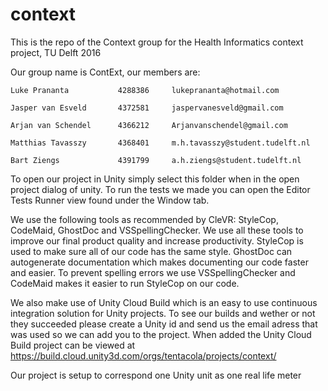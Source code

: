 # context
This is the repo of the Context group for the Health Informatics context project, TU Delft 2016

Our group name is ContExt, our members are: 

    Luke Prananta		    4288386	    lukeprananta@hotmail.com

    Jasper van Esveld	    4372581	    jaspervanesveld@gmail.com

    Arjan van Schendel	    4366212	    Arjanvanschendel@gmail.com 

    Matthias Tavasszy	    4368401	    m.h.tavasszy@student.tudelft.nl

    Bart Ziengs		        4391799 	a.h.ziengs@student.tudelft.nl

 To open our project in Unity simply select this folder when in the open project dialog of unity.
To run the tests we made you can open the Editor Tests Runner view found under the Window tab.

 We use the following tools as recommended by CleVR: StyleCop, CodeMaid, GhostDoc and VSSpellingChecker. We use all these tools to improve our final product quality and increase productivity.
StyleCop is used to make sure all of our code has the same style. GhostDoc can autogenerate documentation which makes documenting our code faster and easier. 
To prevent spelling errors we use VSSpellingChecker and CodeMaid makes it easier to run StyleCop on our code.

 We also make use of Unity Cloud Build which is an easy to use continuous integration solution for Unity projects.
To see our builds and wether or not they succeeded please create a Unity id and send us the email adress that was used so we can add you to the project.
When added the Unity Cloud Build project can be viewed at https://build.cloud.unity3d.com/orgs/tentacola/projects/context/

 Our project is setup to correspond one Unity unit as one real life meter